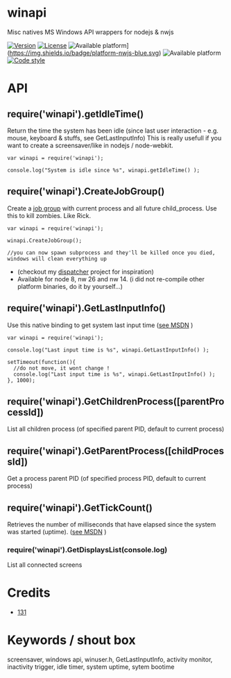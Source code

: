 
# winapi
Misc natives MS Windows API wrappers for nodejs & nwjs

[![Version](https://img.shields.io/npm/v/winapi.svg)](https://www.npmjs.com/package/winapi)
[![License](https://img.shields.io/badge/license-MIT-blue.svg)](http://opensource.org/licenses/MIT)
![Available platform](https://img.shields.io/badge/platform-win32-blue.svg)](https://img.shields.io/badge/platform-nwjs-blue.svg) ![Available platform](https://img.shields.io/badge/platform-win32-blue.svg)
[![Code style](https://img.shields.io/badge/code%2fstyle-ivs-green.svg)](https://www.npmjs.com/package/eslint-plugin-ivs)



# API

## require('winapi').getIdleTime()
Return the time the system has been idle (since last user interaction - e.g. mouse, keyboard & stuffs, see GetLastInputInfo)
This is really usefull if you want to create a screensaver/like in nodejs / node-webkit.

```
var winapi = require('winapi');

console.log("System is idle since %s", winapi.getIdleTime() );

```

## require('winapi').CreateJobGroup()
Create a [job group](https://docs.microsoft.com/fr-fr/windows/desktop/ProcThread/job-objects) with current process and all future child_process. Use this to kill zombies. Like Rick.

```
var winapi = require('winapi');

winapi.CreateJobGroup();

//you can now spawn subprocess and they'll be killed once you died, windows will clean everything up

```
* (checkout my [dispatcher](https://github.com/131/dispatcher) project for inspiration)
* Available for node 8, nw 26 and nw 14. (i did not re-compile other platform binaries, do it by yourself...)




## require('winapi').GetLastInputInfo()
Use this native binding to get system last input time ([see MSDN](https://msdn.microsoft.com/en-us/library/windows/desktop/ms646302%28v=vs.85%29.aspx) )

```
var winapi = require('winapi');

console.log("Last input time is %s", winapi.GetLastInputInfo() );

setTimeout(function(){
  //do not move, it wont change !
  console.log("Last input time is %s", winapi.GetLastInputInfo() );
}, 1000);

```


## require('winapi').GetChildrenProcess([parentProcessId])
List all children process (of specified parent PID, default to current process)


## require('winapi').GetParentProcess([childProcessId])
Get a process parent PID (of specified process PID, default to current process)



## require('winapi').GetTickCount()
Retrieves the number of milliseconds that have elapsed since the system was started (uptime). ([see MSDN](https://msdn.microsoft.com/en-us/library/windows/desktop/ms724408%28v=vs.85%29.aspx) )

### require('winapi').GetDisplaysList(console.log)
List all connected screens

# Credits
* [131](mailto:131.js@cloudyks.org)


# Keywords / shout box
screensaver, windows api, winuser.h, GetLastInputInfo, activity monitor, inactivity trigger, idle timer, system uptime, sytem bootime


